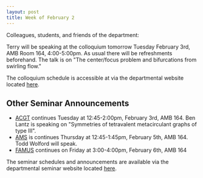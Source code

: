 ```yaml
---
layout: post
title: Week of February 2
---
```


Colleagues, students, and friends of the department:

Terry will be speaking at the colloquium tomorrow Tuesday February 3rd, AMB Room 164, 4:00-5:00pm. As usual there will be refreshments beforehand.
The talk is on "The center/focus problem and bifurcations from swirling flow."

The colloquium schedule is accessible at via the departmental website located [here](http://nau.edu/CEFNS/NatSci/Math/Department-Activities/).

## Other Seminar Announcements ##

- [ACGT](acgtSpring2015) continues Tuesday at 12:45-2:00pm, February 3rd, AMB 164. Ben Lantz is speaking on "Symmetries of tetravalent metacirculant graphs of type III".
- [AMS](amsSpring2015) is continues Thursday at 12:45-1:45pm, February 5th, AMB 164. Todd Wolford will speak.
- [FAMUS](famusSpring2015) continues on Friday at 3:00-4:00pm, February 6th, AMB 164

The seminar schedules and announcements are available via the departmental seminar website located [here](http://naumathstat.github.io/seminars).
